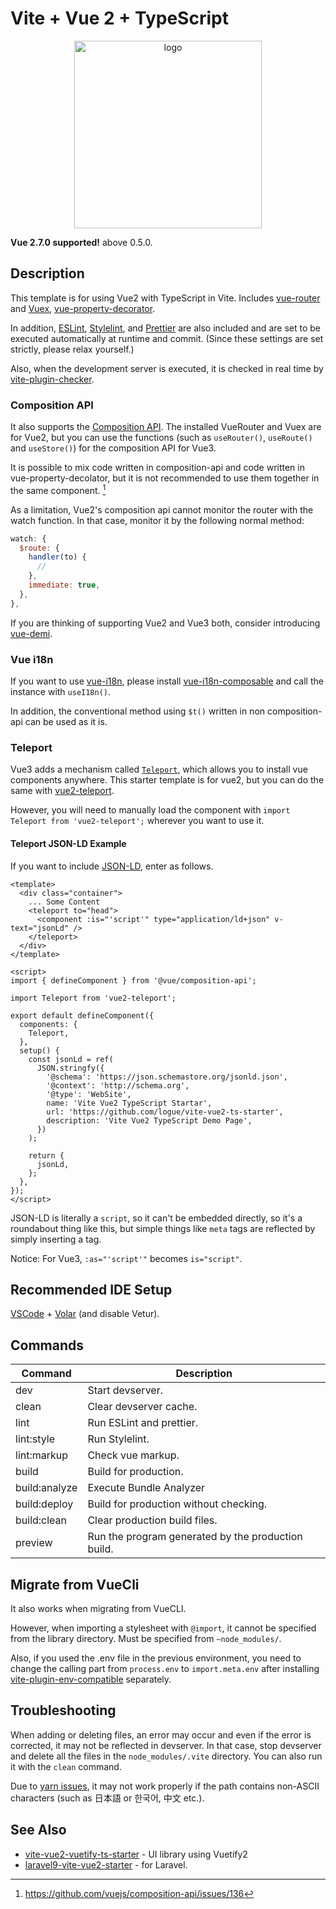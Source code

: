 # Vite + Vue 2 + TypeScript

<p align="center">
<img src="https://user-images.githubusercontent.com/480173/157433672-3d896453-9689-45e2-bbef-d91b29d72c4b.png" alt="logo" width="300" height="300" />
</p>

**Vue 2.7.0 supported!** above 0.5.0.

## Description

This template is for using Vue2 with TypeScript in Vite. Includes [vue-router](https://router.vuejs.org/) and [Vuex](https://vuex.vuejs.org/), [vue-property-decorator](https://github.com/kaorun343/vue-property-decorator).

In addition, [ESLint](https://eslint.org/), [Stylelint](https://stylelint.io/), and [Prettier](https://prettier.io/) are also included and are set to be executed automatically at runtime and commit. (Since these settings are set strictly, please relax yourself.)

Also, when the development server is executed, it is checked in real time by [vite-plugin-checker](https://github.com/fi3ework/vite-plugin-checker).

### Composition API

It also supports the [Composition API](https://composition-api.vuejs.org/). The installed VueRouter and Vuex are for Vue2, but you can use the functions (such as `useRouter()`, `useRoute()` and `useStore()`) for the composition API for Vue3.

It is possible to mix code written in composition-api and code written in vue-property-decolator, but it is not recommended to use them together in the same component. [^1]

As a limitation, Vue2's composition api cannot monitor the router with the watch function. In that case, monitor it by the following normal method:

```js
watch: {
  $route: {
    handler(to) {
      //
    },
    immediate: true,
  },
},
```

If you are thinking of supporting Vue2 and Vue3 both, consider introducing [vue-demi](https://github.com/vueuse/vue-demi).

### Vue i18n

If you want to use [vue-i18n](https://kazupon.github.io/vue-i18n/), please install [vue-i18n-composable](https://github.com/intlify/vue-i18n-composable) and call the instance with `useI18n()`.

In addition, the conventional method using `$t()` written in non composition-api can be used as it is.

### Teleport

Vue3 adds a mechanism called [`Teleport`](https://v3.vuejs.org/guide/teleport.html), which allows you to install vue components anywhere. This starter template is for vue2, but you can do the same with [vue2-teleport](https://www.npmjs.com/package/vue2-teleport).

However, you will need to manually load the component with `import Teleport from 'vue2-teleport';` wherever you want to use it.

#### Teleport JSON-LD Example

If you want to include [JSON-LD](https://json-ld.org/), enter as follows.

```vue
<template>
  <div class="container">
    ... Some Content
    <teleport to="head">
      <component :is="'script'" type="application/ld+json" v-text="jsonLd" />
    </teleport>
  </div>
</template>

<script>
import { defineComponent } from '@vue/composition-api';

import Teleport from 'vue2-teleport';

export default defineComponent({
  components: {
    Teleport,
  },
  setup() {
    const jsonLd = ref(
      JSON.stringfy({
        '@schema': 'https://json.schemastore.org/jsonld.json',
        '@context': 'http://schema.org',
        '@type': 'WebSite',
        name: 'Vite Vue2 TypeScript Startar',
        url: 'https://github.com/logue/vite-vue2-ts-starter',
        description: 'Vite Vue2 TypeScript Demo Page',
      })
    );

    return {
      jsonLd,
    };
  },
});
</script>
```

JSON-LD is literally a `script`, so it can't be embedded directly, so it's a roundabout thing like this, but simple things like `meta` tags are reflected by simply inserting a tag.

Notice: For Vue3, `:as="'script'"` becomes `is="script"`.

## Recommended IDE Setup

[VSCode](https://code.visualstudio.com/) + [Volar](https://marketplace.visualstudio.com/items?itemName=vue.volar) (and disable Vetur).

## Commands

| Command       | Description                                        |
| ------------- | -------------------------------------------------- |
| dev           | Start devserver.                                   |
| clean         | Clear devserver cache.                             |
| lint          | Run ESLint and prettier.                           |
| lint:style    | Run Stylelint.                                     |
| lint:markup   | Check vue markup.                                  |
| build         | Build for production.                              |
| build:analyze | Execute Bundle Analyzer                            |
| build:deploy  | Build for production without checking.             |
| build:clean   | Clear production build files.                      |
| preview       | Run the program generated by the production build. |

## Migrate from VueCli

It also works when migrating from VueCLI.

However, when importing a stylesheet with `@import`, it cannot be specified from the library directory. Must be specified from `~node_modules/`.

Also, if you used the .env file in the previous environment, you need to change the calling part from `process.env` to `import.meta.env` after installing [vite-plugin-env-compatible](https://github.com/IndexXuan/vite-plugin-env-compatible) separately.

## Troubleshooting

When adding or deleting files, an error may occur and even if the error is corrected, it may not be reflected in devserver. In that case, stop devserver and delete all the files in the `node_modules/.vite` directory. You can also run it with the `clean` command.

Due to [yarn issues](https://github.com/yarnpkg/berry/issues/4448), it may not work properly if the path contains non-ASCII characters (such as 日本語 or 한국어, 中文 etc.).

[^1]: <https://github.com/vuejs/composition-api/issues/136>

## See Also

- [vite-vue2-vuetify-ts-starter](https://github.com/logue/vite-vue2-vuetify-ts-starter) - UI library using Vuetify2
- [laravel9-vite-vue2-starter](https://github.com/logue/laravel9-vite-vue2-starter) - for Laravel.
